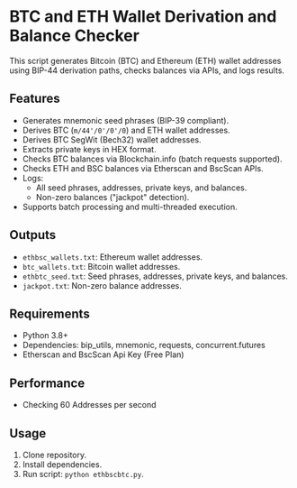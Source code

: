 # BTC and ETH Wallet Derivation and Balance Checker

This script generates Bitcoin (BTC) and Ethereum (ETH) wallet addresses using BIP-44 derivation paths, checks balances via APIs, and logs results.

## Features
- Generates mnemonic seed phrases (BIP-39 compliant).
- Derives BTC (`m/44'/0'/0'/0`) and ETH wallet addresses.
- Derives BTC SegWit (Bech32) wallet addresses.
- Extracts private keys in HEX format.
- Checks BTC balances via Blockchain.info (batch requests supported).
- Checks ETH and BSC balances via Etherscan and BscScan APIs.
- Logs:
  - All seed phrases, addresses, private keys, and balances.
  - Non-zero balances ("jackpot" detection).
- Supports batch processing and multi-threaded execution.

## Outputs
- `ethbsc_wallets.txt`: Ethereum wallet addresses.
- `btc_wallets.txt`: Bitcoin wallet addresses.
- `ethbtc_seed.txt`: Seed phrases, addresses, private keys, and balances.
- `jackpot.txt`: Non-zero balance addresses.

## Requirements
- Python 3.8+
- Dependencies: bip_utils, mnemonic, requests, concurrent.futures
- Etherscan and BscScan Api Key (Free Plan)

## Performance
- Checking 60 Addresses per second

## Usage
1. Clone repository.
2. Install dependencies.
3. Run script: `python ethbscbtc.py`.

